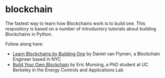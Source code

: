 # blockchain

The fastest way to learn how Blockchains work is to build one. This respository is based on a number of introductory tutorials about building Blockchains in Python.

Follow along here:
* [Learn Blockchains by Building One](https://hackernoon.com/learn-blockchains-by-building-one-117428612f46) by Daniel van Flymen, a Blockchain Engineer based in NYC
* [Build Your Own Blockchain](http://ecomunsing.com/build-your-own-blockchain) by Eric Munsing, a PhD student at UC Berkeley in the Energy Controls and Applications Lab